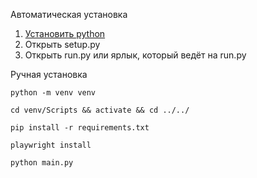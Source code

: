 Автоматическая установка
1. <a href="https://www.python.org/downloads/" target="_blank">Установить python</a>
2. Открыть setup.py
3. Открыть run.py или ярлык, который ведёт на run.py

Ручная установка

```
python -m venv venv
```

```
cd venv/Scripts && activate && cd ../../
```

```
pip install -r requirements.txt
```

```
playwright install
```

```
python main.py
```
